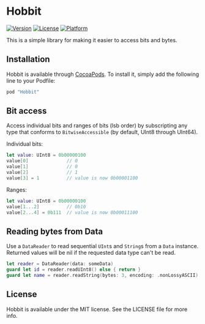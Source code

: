 # Hobbit

[![Version](https://img.shields.io/cocoapods/v/Hobbit.svg?style=flat)](http://cocoapods.org/pods/Hobbit)
[![License](https://img.shields.io/cocoapods/l/Hobbit.svg?style=flat)](http://cocoapods.org/pods/Hobbit)
[![Platform](https://img.shields.io/cocoapods/p/Hobbit.svg?style=flat)](http://cocoapods.org/pods/Hobbit)

This is a simple library for making it easier to access bits and bytes.

## Installation

Hobbit is available through [CocoaPods](http://cocoapods.org). To install
it, simply add the following line to your Podfile:

```ruby
pod "Hobbit"
```

## Bit access

Access individual bits and ranges of bits (lsb order) by subscripting any type that conforms to `BitwiseAccessible` (by default, UInt8 through UInt64).

Individual bits:

```swift
let value: UInt8 = 0b00000100
value[0]              // 0
value[1]              // 0
value[2]              // 1
value[3] = 1          // value is now 0b00001100
```

Ranges:
```swift
let value: UInt8 = 0b00000100
value[1...2]          // 0b10
value[2...4] = 0b111  // value is now 0b00011100
```

## Reading bytes from Data

Use a `DataReader` to read sequential `UInt`s and `String`s from a `Data` instance. Returned values will be nil if the requested data type can't be read.

```swift
let reader = DataReader(data: someData)
guard let id = reader.readUInt8() else { return }
guard let name = reader.readString(bytes: 3, encoding: .nonLossyASCII) else { return }
```

## License

Hobbit is available under the MIT license. See the LICENSE file for more info.
